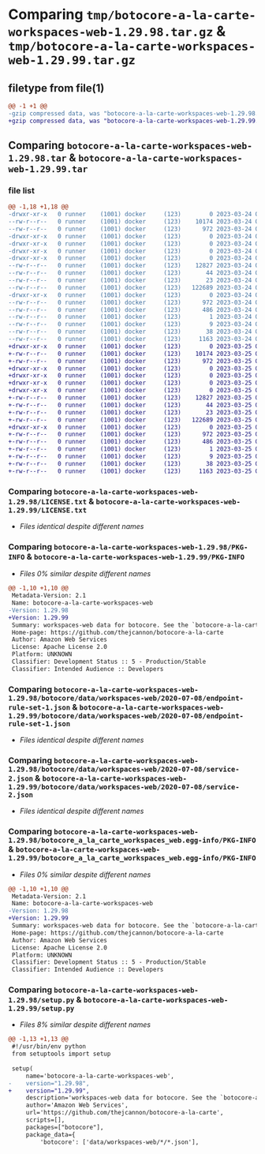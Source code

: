# Comparing `tmp/botocore-a-la-carte-workspaces-web-1.29.98.tar.gz` & `tmp/botocore-a-la-carte-workspaces-web-1.29.99.tar.gz`

## filetype from file(1)

```diff
@@ -1 +1 @@
-gzip compressed data, was "botocore-a-la-carte-workspaces-web-1.29.98.tar", last modified: Fri Mar 24 01:24:47 2023, max compression
+gzip compressed data, was "botocore-a-la-carte-workspaces-web-1.29.99.tar", last modified: Sat Mar 25 01:23:17 2023, max compression
```

## Comparing `botocore-a-la-carte-workspaces-web-1.29.98.tar` & `botocore-a-la-carte-workspaces-web-1.29.99.tar`

### file list

```diff
@@ -1,18 +1,18 @@
-drwxr-xr-x   0 runner    (1001) docker     (123)        0 2023-03-24 01:24:47.314209 botocore-a-la-carte-workspaces-web-1.29.98/
--rw-r--r--   0 runner    (1001) docker     (123)    10174 2023-03-24 01:24:47.000000 botocore-a-la-carte-workspaces-web-1.29.98/LICENSE.txt
--rw-r--r--   0 runner    (1001) docker     (123)      972 2023-03-24 01:24:47.310209 botocore-a-la-carte-workspaces-web-1.29.98/PKG-INFO
-drwxr-xr-x   0 runner    (1001) docker     (123)        0 2023-03-24 01:24:47.310209 botocore-a-la-carte-workspaces-web-1.29.98/botocore/
-drwxr-xr-x   0 runner    (1001) docker     (123)        0 2023-03-24 01:24:47.310209 botocore-a-la-carte-workspaces-web-1.29.98/botocore/data/
-drwxr-xr-x   0 runner    (1001) docker     (123)        0 2023-03-24 01:24:47.310209 botocore-a-la-carte-workspaces-web-1.29.98/botocore/data/workspaces-web/
-drwxr-xr-x   0 runner    (1001) docker     (123)        0 2023-03-24 01:24:47.310209 botocore-a-la-carte-workspaces-web-1.29.98/botocore/data/workspaces-web/2020-07-08/
--rw-r--r--   0 runner    (1001) docker     (123)    12827 2023-03-24 01:23:57.000000 botocore-a-la-carte-workspaces-web-1.29.98/botocore/data/workspaces-web/2020-07-08/endpoint-rule-set-1.json
--rw-r--r--   0 runner    (1001) docker     (123)       44 2023-03-24 01:23:57.000000 botocore-a-la-carte-workspaces-web-1.29.98/botocore/data/workspaces-web/2020-07-08/examples-1.json
--rw-r--r--   0 runner    (1001) docker     (123)       23 2023-03-24 01:23:57.000000 botocore-a-la-carte-workspaces-web-1.29.98/botocore/data/workspaces-web/2020-07-08/paginators-1.json
--rw-r--r--   0 runner    (1001) docker     (123)   122689 2023-03-24 01:23:57.000000 botocore-a-la-carte-workspaces-web-1.29.98/botocore/data/workspaces-web/2020-07-08/service-2.json
-drwxr-xr-x   0 runner    (1001) docker     (123)        0 2023-03-24 01:24:47.310209 botocore-a-la-carte-workspaces-web-1.29.98/botocore_a_la_carte_workspaces_web.egg-info/
--rw-r--r--   0 runner    (1001) docker     (123)      972 2023-03-24 01:24:47.000000 botocore-a-la-carte-workspaces-web-1.29.98/botocore_a_la_carte_workspaces_web.egg-info/PKG-INFO
--rw-r--r--   0 runner    (1001) docker     (123)      486 2023-03-24 01:24:47.000000 botocore-a-la-carte-workspaces-web-1.29.98/botocore_a_la_carte_workspaces_web.egg-info/SOURCES.txt
--rw-r--r--   0 runner    (1001) docker     (123)        1 2023-03-24 01:24:47.000000 botocore-a-la-carte-workspaces-web-1.29.98/botocore_a_la_carte_workspaces_web.egg-info/dependency_links.txt
--rw-r--r--   0 runner    (1001) docker     (123)        9 2023-03-24 01:24:47.000000 botocore-a-la-carte-workspaces-web-1.29.98/botocore_a_la_carte_workspaces_web.egg-info/top_level.txt
--rw-r--r--   0 runner    (1001) docker     (123)       38 2023-03-24 01:24:47.314209 botocore-a-la-carte-workspaces-web-1.29.98/setup.cfg
--rw-r--r--   0 runner    (1001) docker     (123)     1163 2023-03-24 01:24:47.000000 botocore-a-la-carte-workspaces-web-1.29.98/setup.py
+drwxr-xr-x   0 runner    (1001) docker     (123)        0 2023-03-25 01:23:17.269446 botocore-a-la-carte-workspaces-web-1.29.99/
+-rw-r--r--   0 runner    (1001) docker     (123)    10174 2023-03-25 01:23:17.000000 botocore-a-la-carte-workspaces-web-1.29.99/LICENSE.txt
+-rw-r--r--   0 runner    (1001) docker     (123)      972 2023-03-25 01:23:17.269446 botocore-a-la-carte-workspaces-web-1.29.99/PKG-INFO
+drwxr-xr-x   0 runner    (1001) docker     (123)        0 2023-03-25 01:23:17.269446 botocore-a-la-carte-workspaces-web-1.29.99/botocore/
+drwxr-xr-x   0 runner    (1001) docker     (123)        0 2023-03-25 01:23:17.269446 botocore-a-la-carte-workspaces-web-1.29.99/botocore/data/
+drwxr-xr-x   0 runner    (1001) docker     (123)        0 2023-03-25 01:23:17.269446 botocore-a-la-carte-workspaces-web-1.29.99/botocore/data/workspaces-web/
+drwxr-xr-x   0 runner    (1001) docker     (123)        0 2023-03-25 01:23:17.269446 botocore-a-la-carte-workspaces-web-1.29.99/botocore/data/workspaces-web/2020-07-08/
+-rw-r--r--   0 runner    (1001) docker     (123)    12827 2023-03-25 01:22:12.000000 botocore-a-la-carte-workspaces-web-1.29.99/botocore/data/workspaces-web/2020-07-08/endpoint-rule-set-1.json
+-rw-r--r--   0 runner    (1001) docker     (123)       44 2023-03-25 01:22:12.000000 botocore-a-la-carte-workspaces-web-1.29.99/botocore/data/workspaces-web/2020-07-08/examples-1.json
+-rw-r--r--   0 runner    (1001) docker     (123)       23 2023-03-25 01:22:12.000000 botocore-a-la-carte-workspaces-web-1.29.99/botocore/data/workspaces-web/2020-07-08/paginators-1.json
+-rw-r--r--   0 runner    (1001) docker     (123)   122689 2023-03-25 01:22:12.000000 botocore-a-la-carte-workspaces-web-1.29.99/botocore/data/workspaces-web/2020-07-08/service-2.json
+drwxr-xr-x   0 runner    (1001) docker     (123)        0 2023-03-25 01:23:17.269446 botocore-a-la-carte-workspaces-web-1.29.99/botocore_a_la_carte_workspaces_web.egg-info/
+-rw-r--r--   0 runner    (1001) docker     (123)      972 2023-03-25 01:23:17.000000 botocore-a-la-carte-workspaces-web-1.29.99/botocore_a_la_carte_workspaces_web.egg-info/PKG-INFO
+-rw-r--r--   0 runner    (1001) docker     (123)      486 2023-03-25 01:23:17.000000 botocore-a-la-carte-workspaces-web-1.29.99/botocore_a_la_carte_workspaces_web.egg-info/SOURCES.txt
+-rw-r--r--   0 runner    (1001) docker     (123)        1 2023-03-25 01:23:17.000000 botocore-a-la-carte-workspaces-web-1.29.99/botocore_a_la_carte_workspaces_web.egg-info/dependency_links.txt
+-rw-r--r--   0 runner    (1001) docker     (123)        9 2023-03-25 01:23:17.000000 botocore-a-la-carte-workspaces-web-1.29.99/botocore_a_la_carte_workspaces_web.egg-info/top_level.txt
+-rw-r--r--   0 runner    (1001) docker     (123)       38 2023-03-25 01:23:17.269446 botocore-a-la-carte-workspaces-web-1.29.99/setup.cfg
+-rw-r--r--   0 runner    (1001) docker     (123)     1163 2023-03-25 01:23:17.000000 botocore-a-la-carte-workspaces-web-1.29.99/setup.py
```

### Comparing `botocore-a-la-carte-workspaces-web-1.29.98/LICENSE.txt` & `botocore-a-la-carte-workspaces-web-1.29.99/LICENSE.txt`

 * *Files identical despite different names*

### Comparing `botocore-a-la-carte-workspaces-web-1.29.98/PKG-INFO` & `botocore-a-la-carte-workspaces-web-1.29.99/PKG-INFO`

 * *Files 0% similar despite different names*

```diff
@@ -1,10 +1,10 @@
 Metadata-Version: 2.1
 Name: botocore-a-la-carte-workspaces-web
-Version: 1.29.98
+Version: 1.29.99
 Summary: workspaces-web data for botocore. See the `botocore-a-la-carte` package for more info.
 Home-page: https://github.com/thejcannon/botocore-a-la-carte
 Author: Amazon Web Services
 License: Apache License 2.0
 Platform: UNKNOWN
 Classifier: Development Status :: 5 - Production/Stable
 Classifier: Intended Audience :: Developers
```

### Comparing `botocore-a-la-carte-workspaces-web-1.29.98/botocore/data/workspaces-web/2020-07-08/endpoint-rule-set-1.json` & `botocore-a-la-carte-workspaces-web-1.29.99/botocore/data/workspaces-web/2020-07-08/endpoint-rule-set-1.json`

 * *Files identical despite different names*

### Comparing `botocore-a-la-carte-workspaces-web-1.29.98/botocore/data/workspaces-web/2020-07-08/service-2.json` & `botocore-a-la-carte-workspaces-web-1.29.99/botocore/data/workspaces-web/2020-07-08/service-2.json`

 * *Files identical despite different names*

### Comparing `botocore-a-la-carte-workspaces-web-1.29.98/botocore_a_la_carte_workspaces_web.egg-info/PKG-INFO` & `botocore-a-la-carte-workspaces-web-1.29.99/botocore_a_la_carte_workspaces_web.egg-info/PKG-INFO`

 * *Files 0% similar despite different names*

```diff
@@ -1,10 +1,10 @@
 Metadata-Version: 2.1
 Name: botocore-a-la-carte-workspaces-web
-Version: 1.29.98
+Version: 1.29.99
 Summary: workspaces-web data for botocore. See the `botocore-a-la-carte` package for more info.
 Home-page: https://github.com/thejcannon/botocore-a-la-carte
 Author: Amazon Web Services
 License: Apache License 2.0
 Platform: UNKNOWN
 Classifier: Development Status :: 5 - Production/Stable
 Classifier: Intended Audience :: Developers
```

### Comparing `botocore-a-la-carte-workspaces-web-1.29.98/setup.py` & `botocore-a-la-carte-workspaces-web-1.29.99/setup.py`

 * *Files 8% similar despite different names*

```diff
@@ -1,13 +1,13 @@
 #!/usr/bin/env python
 from setuptools import setup
 
 setup(
     name='botocore-a-la-carte-workspaces-web',
-    version="1.29.98",
+    version="1.29.99",
     description='workspaces-web data for botocore. See the `botocore-a-la-carte` package for more info.',
     author='Amazon Web Services',
     url='https://github.com/thejcannon/botocore-a-la-carte',
     scripts=[],
     packages=["botocore"],
     package_data={
         'botocore': ['data/workspaces-web/*/*.json'],
```

